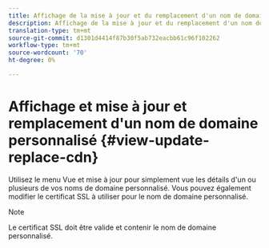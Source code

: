```yaml
---
title: Affichage de la mise à jour et du remplacement d'un nom de domaine personnalisé
description: Affichage de la mise à jour et du remplacement d'un nom de domaine personnalisé
translation-type: tm+mt
source-git-commit: d1301d4414f87b30f5ab732eacbb61c96f102262
workflow-type: tm+mt
source-wordcount: '70'
ht-degree: 0%

---
```



# Affichage et mise à jour et remplacement d&#39;un nom de domaine personnalisé {#view-update-replace-cdn}

Utilisez le menu Vue et mise à jour pour simplement vue les détails d&#39;un ou plusieurs de vos noms de domaine personnalisé.
Vous pouvez également modifier le certificat SSL à utiliser pour le nom de domaine personnalisé.

>[!NOTE]
>Le certificat SSL doit être valide et contenir le nom de domaine personnalisé.


